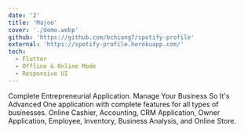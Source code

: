 ```yaml
---
date: '2'
title: 'Majoo'
cover: './demo.webp'
github: 'https://github.com/bchiang7/spotify-profile'
external: 'https://spotify-profile.herokuapp.com/'
tech:
  - Flutter
  - Offline & Online Mode
  - Responsive UI
---
```


Complete Entrepreneurial Application. Manage Your Business So It's Advanced One application with complete features for all types of businesses. Online Cashier, Accounting, CRM Application, Owner Application, Employee, Inventory, Business Analysis, and Online Store.

